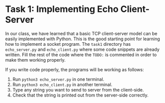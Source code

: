 # Task 1: Implementing Echo Client-Server

In our class, we have learned that a basic TCP client-server model can be easily implemented with Python. This is the good starting point for learning how to implement a socket program. The `task1` directory has `echo_server.py` and `echo_client.py` where some code snippets are already written. Fill the rest of the code where the `TODO:` is commented in order to make them working properly.

If you write code properly, the programs will be working as follows:

1. Run `python3 echo_server.py` in one terminal.
3. Run `python3 echo_client.py` in another terminal.
4. Type any string you want to send to server from the client-side.
5. Check that the string is printed out from the server-side correctly.
